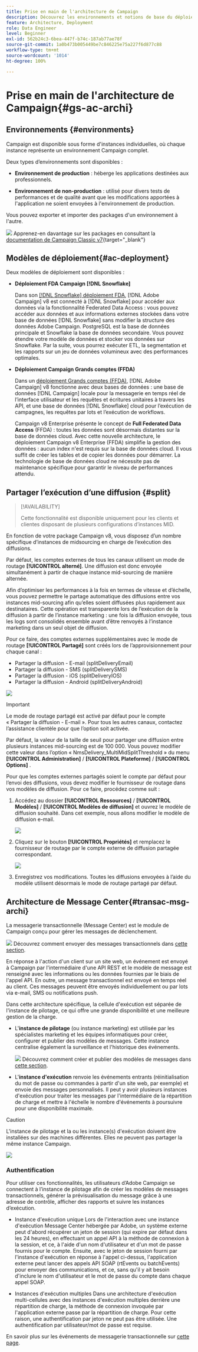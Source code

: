 ```yaml
---
title: Prise en main de l'architecture de Campaign
description: Découvrez les environnements et notions de base du déploiement, notamment comment créer des rapports sur un environnement de campagne.
feature: Architecture, Deployment
role: Data Engineer
level: Beginner
exl-id: 562b24c3-6bea-447f-b74c-187ab77ae78f
source-git-commit: 1a0b473b005449be7c846225e75a227f6d877c88
workflow-type: tm+mt
source-wordcount: '1014'
ht-degree: 100%

---
```


# Prise en main de l&#39;architecture de Campaign{#gs-ac-archi}

## Environnements {#environments}

Campaign est disponible sous forme d&#39;instances individuelles, où chaque instance représente un environnement Campaign complet.

Deux types d’environnements sont disponibles :

* **Environnement de production** : héberge les applications destinées aux professionnels.

* **Environnement de non-production** : utilisé pour divers tests de performances et de qualité avant que les modifications apportées à l&#39;application ne soient envoyées à l&#39;environnement de production.

Vous pouvez exporter et importer des packages d&#39;un environnement à l&#39;autre.

![](../assets/do-not-localize/book.png) Apprenez-en davantage sur les packages en consultant la [documentation de Campaign Classic v7](https://experienceleague.adobe.com/docs/campaign-classic/using/getting-started/administration-basics/working-with-data-packages.html?lang=fr){target="_blank"}

## Modèles de déploiement{#ac-deployment}

Deux modèles de déploiement sont disponibles :

* **Déploiement FDA Campaign [!DNL Snowflake]**

  Dans son [[!DNL Snowflake] déploiement FDA](fda-deployment.md), [!DNL Adobe Campaign] v8 est connecté à [!DNL Snowflake] pour accéder aux données via la fonctionnalité Federated Data Access : vous pouvez accéder aux données et aux informations externes stockées dans votre base de données [!DNL Snowflake] sans modifier la structure des données Adobe Campaign. PostgreSQL est la base de données principale et Snowflake la base de données secondaire. Vous pouvez étendre votre modèle de données et stocker vos données sur Snowflake. Par la suite, vous pourrez exécuter ETL, la segmentation et les rapports sur un jeu de données volumineux avec des performances optimales.

* **Déploiement Campaign Grands comptes (FFDA)**

  Dans un [déploiement Grands comptes (FFDA)](enterprise-deployment.md), [!DNL Adobe Campaign] v8 fonctionne avec deux bases de données : une base de données [!DNL Campaign] locale pour la messagerie en temps réel de l’interface utilisateur et les requêtes et écritures unitaires à travers les API, et une base de données [!DNL Snowflake] cloud pour l’exécution de campagnes, les requêtes par lots et l’exécution de workflows.

  Campaign v8 Enterprise présente le concept de **Full Federated Data Access** (FFDA) : toutes les données sont désormais distantes sur la base de données cloud. Avec cette nouvelle architecture, le déploiement Campaign v8 Enterprise (FFDA) simplifie la gestion des données : aucun index n&#39;est requis sur la base de données cloud. Il vous suffit de créer les tables et de copier les données pour démarrer. La technologie de base de données cloud ne nécessite pas de maintenance spécifique pour garantir le niveau de performances attendu.

## Partager l’exécution d’une diffusion {#split}

>[!AVAILABILITY]
>
>Cette fonctionnalité est disponible uniquement pour les clients et clientes disposant de plusieurs configurations d’instances MID.

En fonction de votre package Campaign v8, vous disposez d’un nombre spécifique d’instances de midsourcing en charge de l’exécution des diffusions.

Par défaut, les comptes externes de tous les canaux utilisent un mode de routage **[!UICONTROL alterné]**. Une diffusion est donc envoyée simultanément à partir de chaque instance mid-sourcing de manière alternée.

Afin d’optimiser les performances à la fois en termes de vitesse et d’échelle, vous pouvez permettre le partage automatique des diffusions entre vos instances mid-sourcing afin qu’elles soient diffusées plus rapidement aux destinataires. Cette opération est transparente lors de l’exécution de la diffusion à partir de l’instance marketing : une fois la diffusion envoyée, tous les logs sont consolidés ensemble avant d’être renvoyés à l’instance marketing dans un seul objet de diffusion.

Pour ce faire, des comptes externes supplémentaires avec le mode de routage **[!UICONTROL Partagé]** sont créés lors de l’approvisionnement pour chaque canal :

* Partager la diffusion - E-mail (splitDeliveryEmail)
* Partager la diffusion - SMS (splitDeliverySMS)
* Partager la diffusion - iOS (splitDeliveryIOS)
* Partager la diffusion - Android (splitDeliveryAndroid)

![](assets/splitted-delivery.png)

>[!IMPORTANT]
>
>Le mode de routage partagé est activé par défaut pour le compte « Partager la diffusion - E-mail ». Pour tous les autres canaux, contactez l’assistance clientèle pour que l’option soit activée.
>
>Par défaut, la valeur de la taille de seuil pour partager une diffusion entre plusieurs instances mid-sourcing est de 100 000. Vous pouvez modifier cette valeur dans l’option « NmsDelivery_MultiMidSplitThreshold » du menu **[!UICONTROL Administration]** / **[!UICONTROL Plateforme]** / **[!UICONTROL Options]** .

Pour que les comptes externes partagés soient le compte par défaut pour l’envoi des diffusions, vous devez modifier le fournisseur de routage dans vos modèles de diffusion. Pour ce faire, procédez comme suit :

1. Accédez au dossier **[!UICONTROL Ressources]** / **[!UICONTROL Modèles]** / **[!UICONTROL Modèles de diffusion]** et ouvrez le modèle de diffusion souhaité. Dans cet exemple, nous allons modifier le modèle de diffusion e-mail.

   ![](assets/split-default-list.png)

1. Cliquez sur le bouton **[!UICONTROL Propriétés]** et remplacez le fournisseur de routage par le compte externe de diffusion partagée correspondant.

   ![](assets/split-default-delivery.png)

1. Enregistrez vos modifications. Toutes les diffusions envoyées à l’aide du modèle utilisent désormais le mode de routage partagé par défaut.

<!--In addition, you can select split external accounts as the default routing provider for all future delivery templates. To do this, change the value of the **[!UICONTROL xtkoption NmsBroadcast_DefaultProvider]** option to the name of the split account.

![](assets/split-default-options.png) -->

## Architecture de Message Center{#transac-msg-archi}

La messagerie transactionnelle (Message Center) est le module de Campaign conçu pour gérer les messages de déclenchement.

![](../assets/do-not-localize/glass.png) Découvrez comment envoyer des messages transactionnels dans [cette section](../send/transactional.md).

En réponse à l&#39;action d&#39;un client sur un site web, un événement est envoyé à Campaign par l&#39;intermédiaire d&#39;une API REST et le modèle de message est renseigné avec les informations ou les données fournies par le biais de l&#39;appel API. En outre, un message transactionnel est envoyé en temps réel au client. Ces messages peuvent être envoyés individuellement ou par lots via e-mail, SMS ou notifications push.

Dans cette architecture spécifique, la cellule d&#39;exécution est séparée de l&#39;instance de pilotage, ce qui offre une grande disponibilité et une meilleure gestion de la charge.

* L&#39;**instance de pilotage** (ou instance marketing) est utilisée par les spécialistes marketing et les équipes informatiques pour créer, configurer et publier des modèles de messages. Cette instance centralise également la surveillance et l&#39;historique des événements.

  ![](../assets/do-not-localize/glass.png) Découvrez comment créer et publier des modèles de messages dans [cette section](../send/transactional.md).

* L&#39;**instance d&#39;exécution** renvoie les événements entrants (réinitialisation du mot de passe ou commandes à partir d&#39;un site web, par exemple) et envoie des messages personnalisés. Il peut y avoir plusieurs instances d&#39;exécution pour traiter les messages par l&#39;intermédiaire de la répartition de charge et mettre à l&#39;échelle le nombre d&#39;événements à poursuivre pour une disponibilité maximale.

>[!CAUTION]
>
>L&#39;instance de pilotage et la ou les instance(s) d&#39;exécution doivent être installées sur des machines différentes. Elles ne peuvent pas partager la même instance Campaign.

![](assets/messagecenter_diagram.png)

### Authentification

Pour utiliser ces fonctionnalités, les utilisateurs d’Adobe Campaign se connectent à l’instance de pilotage afin de créer les modèles de messages transactionnels, générer la prévisualisation du message grâce à une adresse de contrôle, afficher des rapports et suivre les instances d’exécution.

* Instance d&#39;exécution unique
Lors de l&#39;interaction avec une instance d&#39;exécution Message Center hébergée par Adobe, un système externe peut d&#39;abord récupérer un jeton de session (qui expire par défaut dans les 24 heures), en effectuant un appel API à la méthode de connexion à la session, et ce, à l&#39;aide d&#39;un nom d&#39;utilisateur et d&#39;un mot de passe fournis pour le compte.
Ensuite, avec le jeton de session fourni par l&#39;instance d&#39;exécution en réponse à l&#39;appel ci-dessus, l&#39;application externe peut lancer des appels API SOAP (rtEvents ou batchEvents) pour envoyer des communications, et ce, sans qu&#39;il y ait besoin d&#39;inclure le nom d&#39;utilisateur et le mot de passe du compte dans chaque appel SOAP.

* Instances d&#39;exécution multiples
Dans une architecture d&#39;exécution multi-cellules avec des instances d&#39;exécution multiples derrière une répartition de charge, la méthode de connexion invoquée par l&#39;application externe passe par la répartition de charge. Pour cette raison, une authentification par jeton ne peut pas être utilisée. Une authentification par utilisateur/mot de passe est requise.

En savoir plus sur les événements de messagerie transactionnelle sur [cette page](../send/event-processing.md).
